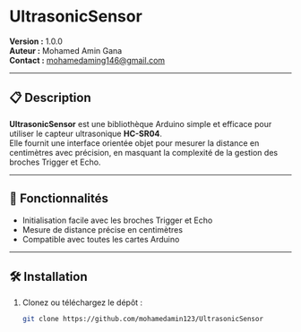 # UltrasonicSensor

**Version :** 1.0.0  
**Auteur :** Mohamed Amin Gana  
**Contact :** mohamedaming146@gmail.com  

---

## 📋 Description

**UltrasonicSensor** est une bibliothèque Arduino simple et efficace pour utiliser le capteur ultrasonique **HC-SR04**.  
Elle fournit une interface orientée objet pour mesurer la distance en centimètres avec précision, en masquant la complexité de la gestion des broches Trigger et Echo.

---

## 🔧 Fonctionnalités

- Initialisation facile avec les broches Trigger et Echo  
- Mesure de distance précise en centimètres  
- Compatible avec toutes les cartes Arduino  

---

## 🛠️ Installation

1. Clonez ou téléchargez le dépôt :

   ```bash
   git clone https://github.com/mohamedamin123/UltrasonicSensor
